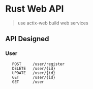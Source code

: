 # Rust Web API

> use actix-web build web services

## API Designed

### User

``` 
   POST     /user/register
   DELETE   /user/{id}
   UPDATE   /user/{id}
   GET      /user/{id}
   GET      /user
```

